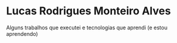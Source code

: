 # Lucas Rodrigues Monteiro Alves
Alguns trabalhos que executei e tecnologias que aprendi (e estou aprendendo)
